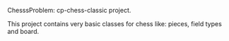 ChesssProblem: cp-chess-classic project.

This project contains very basic classes for chess like: pieces, field types and board.